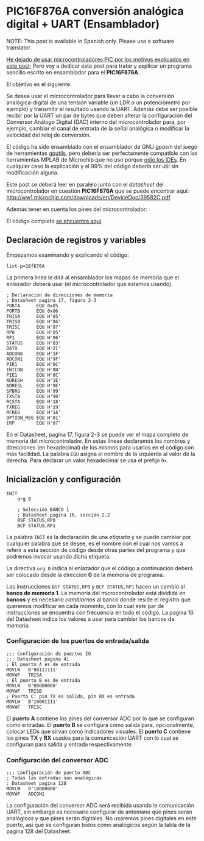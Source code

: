 # PIC16F876A conversión analógica digital + UART (Ensamblador)

NOTE: This post is available in Spanish only. Please use a software translator.


[He dejado de usar microcontroladores PIC por los motivos explicados en este
post](http://silly-bytes.blogspot.com/2016/06/from-pic-to-avr.html); Pero voy a
dedicar este post para tratar y explicar un programa sencillo escrito en
ensamblador para el **PIC16F876A**.

El objetivo es el siguiente:

Se desea usar el microcontrolador para llevar a cabo la conversión
analógica-digital de una tensión variable (un LDR o un potenciómetro por
ejemplo) y transmitir el resultado usando la UART. Además debe ser posible
recibir por la UART un par de bytes que deben alterar la configuración del
Conversor Análogo Digital (DAC) interno del microcontrolador para, por ejemplo,
cambiar el canal de entrada de la señal analógica o modificar la velocidad del
reloj de conversión.

El código ha sido ensamblado con el ensamblador de GNU *gpasm* del juego de
herramientas [gputils](http://gputils.sourceforge.net/), pero debería ser
perfectamente compatible con las herramientas MPLAB de Microchip que no uso
porque [odio los
IDEs](http://silly-bytes.blogspot.com/2016/03/why-do-i-hate-ides.html). En
cualquier caso la explicación y el 99% del código debería ser útil sin
modificación alguna.

Este post se deberá leer en paralelo junto con el *datasheet* del
microcontrolador en cuestión **PIC16F876A** que se puede encontrar aquí:
http://ww1.microchip.com/downloads/en/DeviceDoc/39582C.pdf

Además tener en cuenta los pines del microcontrolador:



El código completo [se encuentra
aquí](https://github.com/Silly-Bytes/pic_asm_uart-adc/blob/master/code.asm).

## Declaración de registros y variables

Empezamos examinando y explicando el código:

    list p=16f876A

La primera linea le dirá al ensamblador los mapas de memoria que el enlazador
deberá usar (el microcontrolador que estamos usando).

    ; Declaración de direcciones de memoria
    ; Datasheet pagina 17, figura 2-3
    PORTA      EQU 0x05
    PORTB      EQU 0x06
    TRISA      EQU H'85'
    TRISB      EQU H'86'
    TRISC      EQU H'87'
    RP0        EQU H'05'
    RP1        EQU H'06'
    STATUS     EQU H'03'
    DATO       EQU H'21'
    ADCON0     EQU H'1F'
    ADCON1     EQU H'9F'
    PIR1       EQU H'0C'
    INTCON     EQU H'0B'
    PIE1       EQU H'8C'
    ADRESH     EQU H'1E'
    ADRESL     EQU H'9E'
    SPBRG      EQU H'99'
    TXSTA      EQU H'98'
    RCSTA      EQU H'18'
    TXREG      EQU H'19'
    RCREG      EQU H'1A'
    OPTION_REG EQU H'81'
    IRP        EQU H'07'

En el Datasheet, pagina 17, figura 2-3 se puede ver el mapa completo de memoria
del microcontrolador. En estas lineas declaramos los nombres y direcciones (en
hexadecimal) de los mismos para usarlos en el código con más facilidad. La
palabra `EQU` asigna el nombre de la izquierda al valor de la derecha. Para
declarar un valor hexadecimal se usa el prefijo `0x`.


## Inicialización y configuración

    INIT
        org 0

        ; Selección BANCO 1
        ; Datasheet pagina 16, sección 2.2
        BSF STATUS,RP0
        BCF STATUS,RP1

La palabra `INIT` es la declaración de una *etiqueta* y se puede cambiar por
cualquier palabra que se desee, es el nombre con el cual nos vamos a referir a
esta sección de código desde otras partes del programa y que podremos invocar
usando dicha etiqueta.

La directiva `org 0` indica al enlazador que el código a continuación deberá ser
colocado desde la dirección **0** de la memoria de programa.

Las instrucciones `BSF STATUS,RP0` y `BCF STATUS,RP1` hacen un cambio al **banco
de memoria 1**. La memoria del microcontrolador está dividida en **bancos** y es
necesario *cambiarnos* al banco donde reside el registro que queremos modificar
en cada momento, con lo cual este par de instrucciones se encuentra con
frecuencia en todo el código. La pagina 16 del Datasheet indica los valores a
usar para cambiar los bancos de memoria.


### Configuración de los puertos de entrada/salida

    ;;; Configuración de puertos IO
    ;;; Datasheet pagina 41
    ; El puerto A es de entrada
    MOVLW   B'00111111'
    MOVWF   TRISA
    ; El puerto B es de entrada
    MOVLW   B'00000000'
    MOVWF   TRISB
    ; Puerto C: pin TX es salida, pin RX es entrada
    MOVLW   B'10001111'
    MOVWF   TRISC

El **puerto A** contiene los pines del conversor ADC por lo que se configuran
como entradas. El **puerto B** se configura como salida para, opcionalmente,
colocar LEDs que sirvan como indicadores visuales. El **puerto C** contiene los
pines **TX** y **RX** usados para la comunicación UART con lo cual se configuran
para salida y entrada respectivamente.


### Configuración del conversor ADC

    ;;; Configuración de puerto ADC
    ; Todas las entradas son analógicas
    ; Datasheet pagina 128
    MOVLW   B'10000000'
    MOVWF   ADCON1

La configuración del conversor ADC será recibida usando la comunicación UART,
sin embargo es necesario configurar de antemano que pines serán analógicos y que
pines serán digitales. No usaremos pines digitales en este puerto, así que se
configuran todos como analógicos según la tabla de la pagina 128 del Datasheet.
